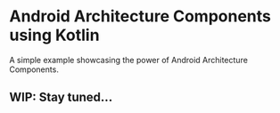 # Android Architecture Components using Kotlin
A simple example showcasing the power of Android Architecture Components. 
## WIP: Stay tuned...
